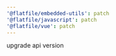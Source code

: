 ```yaml
---
'@flatfile/embedded-utils': patch
'@flatfile/javascript': patch
'@flatfile/vue': patch
---
```


upgrade api version

